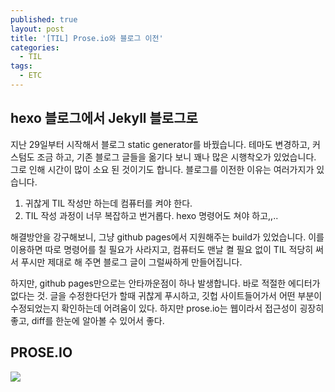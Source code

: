 ```yaml
---
published: true
layout: post
title: '[TIL] Prose.io와 블로그 이전'
categories:
  - TIL
tags:
  - ETC
---
```


## hexo 블로그에서 Jekyll 블로그로
지난 29일부터 시작해서 블로그 static generator를 바꿨습니다. 테마도 변경하고, 커스텀도 조금 하고, 기존 블로그 글들을 옮기다 보니 꽤나 많은 시행착오가 있었습니다. 그로 인해 시간이 많이 소요 된 것이기도 합니다. 블로그를 이전한 이유는 여러가지가 있습니다.

1. 귀찮게 TIL 작성만 하는데 컴퓨터를 켜야 한다.
2. TIL 작성 과정이 너무 복잡하고 번거롭다. hexo 명령어도 쳐야 하고,,..

해결방안을 강구해보니, 그냥 github pages에서 지원해주는 build가 있었습니다.
이를 이용하면 따로 명령어를 칠 필요가 사라지고, 컴퓨터도 맨날 켤 필요 없이 TIL 적당히 써서 푸시만 제대로 해 주면 블로그 글이 그럴싸하게 만들어집니다.

하지만, github pages만으로는 안타까운점이 하나 발생합니다. 바로 적절한 에디터가 없다는 것. 글을 수정한다던가 할때 귀찮게 푸시하고, 깃헙 사이트들어가서 어떤 부분이 수정되었는지 확인하는데 어려움이 있다. 하지만 prose.io는 웹이라서 접근성이 굉장히 좋고, diff를 한눈에 알아볼 수 있어서 좋다.

## PROSE.IO
![](https://miro.medium.com/max/1000/0*gezff_WiS3JlCIfJ.jpg)

